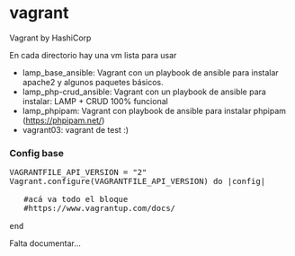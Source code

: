# vagrant
Vagrant by HashiCorp

En cada directorio hay una vm lista para usar
- lamp_base_ansible: Vagrant con un playbook de ansible para instalar apache2 y algunos paquetes básicos.
- lamp_php-crud_ansible: Vagrant con un playbook de ansible para instalar: LAMP + CRUD 100% funcional
- lamp_phpipam: Vagrant con playbook de ansible para instalar phpipam (https://phpipam.net/)
- vagrant03: vagrant de test :)

### Config base
<pre>
VAGRANTFILE_API_VERSION = "2"
Vagrant.configure(VAGRANTFILE_API_VERSION) do |config|
  
   #acá va todo el bloque
   #https://www.vagrantup.com/docs/
  
end
</pre>


Falta documentar...
